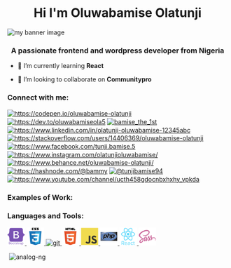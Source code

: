<h1 align="center">Hi I'm Oluwabamise Olatunji</h1>
<img src="https://ibb.co/k0kzbx3" alt="my banner image" width="500" height="600">
<h3 align="center">A passionate frontend and wordpress developer from Nigeria</h3>

- 🌱 I’m currently learning **React**

- 👯 I’m looking to collaborate on **Communitypro**

<h3 align="left">Connect with me:</h3>
<p align="left">
<a href="https://codepen.io/https://codepen.io/oluwabamise-olatunji" target="blank"><img align="center" src="https://raw.githubusercontent.com/rahuldkjain/github-profile-readme-generator/master/src/images/icons/Social/codepen.svg" alt="https://codepen.io/oluwabamise-olatunji" height="30" width="40" /></a>
<a href="https://dev.to/https://dev.to/oluwabamiseola5" target="blank"><img align="center" src="https://raw.githubusercontent.com/rahuldkjain/github-profile-readme-generator/master/src/images/icons/Social/devto.svg" alt="https://dev.to/oluwabamiseola5" height="30" width="40" /></a>
<a href="https://twitter.com/bamise_the_1st" target="blank"><img align="center" src="https://raw.githubusercontent.com/rahuldkjain/github-profile-readme-generator/master/src/images/icons/Social/twitter.svg" alt="bamise_the_1st" height="30" width="40" /></a>
<a href="https://linkedin.com/in/https://www.linkedin.com/in/olatunji-oluwabamise-12345abc" target="blank"><img align="center" src="https://raw.githubusercontent.com/rahuldkjain/github-profile-readme-generator/master/src/images/icons/Social/linked-in-alt.svg" alt="https://www.linkedin.com/in/olatunji-oluwabamise-12345abc" height="30" width="40" /></a>
<a href="https://stackoverflow.com/users/https://stackoverflow.com/users/14406369/oluwabamise-olatunji" target="blank"><img align="center" src="https://raw.githubusercontent.com/rahuldkjain/github-profile-readme-generator/master/src/images/icons/Social/stack-overflow.svg" alt="https://stackoverflow.com/users/14406369/oluwabamise-olatunji" height="30" width="40" /></a>
<a href="https://fb.com/https://www.facebook.com/tunji.bamise.5" target="blank"><img align="center" src="https://raw.githubusercontent.com/rahuldkjain/github-profile-readme-generator/master/src/images/icons/Social/facebook.svg" alt="https://www.facebook.com/tunji.bamise.5" height="30" width="40" /></a>
<a href="https://instagram.com/https://www.instagram.com/olatunjioluwabamise/" target="blank"><img align="center" src="https://raw.githubusercontent.com/rahuldkjain/github-profile-readme-generator/master/src/images/icons/Social/instagram.svg" alt="https://www.instagram.com/olatunjioluwabamise/" height="30" width="40" /></a>
<a href="https://www.behance.net/https://www.behance.net/oluwabamise-olatunji/" target="blank"><img align="center" src="https://raw.githubusercontent.com/rahuldkjain/github-profile-readme-generator/master/src/images/icons/Social/behance.svg" alt="https://www.behance.net/oluwabamise-olatunji/" height="30" width="40" /></a>
<a href="https://hashnode.com/https://hashnode.com/@bammy" target="blank"><img align="center" src="https://raw.githubusercontent.com/rahuldkjain/github-profile-readme-generator/master/src/images/icons/Social/hashnode.svg" alt="https://hashnode.com/@bammy" height="30" width="40" /></a>
<a href="https://medium.com/@tunjibamise94" target="blank"><img align="center" src="https://raw.githubusercontent.com/rahuldkjain/github-profile-readme-generator/master/src/images/icons/Social/medium.svg" alt="@tunjibamise94" height="30" width="40" /></a>
<a href="https://www.youtube.com/c/https://www.youtube.com/channel/ucth458gdocnbxhxhy_vpkda" target="blank"><img align="center" src="https://raw.githubusercontent.com/rahuldkjain/github-profile-readme-generator/master/src/images/icons/Social/youtube.svg" alt="https://www.youtube.com/channel/ucth458gdocnbxhxhy_vpkda" height="30" width="40" /></a>
</p>

<h3 align="left">Examples of Work:</h3>

<h3 align="left">Languages and Tools:</h3>
<p align="left"> <a href="https://getbootstrap.com" target="_blank" rel="noreferrer"> <img src="https://raw.githubusercontent.com/devicons/devicon/master/icons/bootstrap/bootstrap-plain-wordmark.svg" alt="bootstrap" width="40" height="40"/> </a> <a href="https://www.w3schools.com/css/" target="_blank" rel="noreferrer"> <img src="https://raw.githubusercontent.com/devicons/devicon/master/icons/css3/css3-original-wordmark.svg" alt="css3" width="40" height="40"/> </a> <a href="https://git-scm.com/" target="_blank" rel="noreferrer"> <img src="https://www.vectorlogo.zone/logos/git-scm/git-scm-icon.svg" alt="git" width="40" height="40"/> </a> <a href="https://www.w3.org/html/" target="_blank" rel="noreferrer"> <img src="https://raw.githubusercontent.com/devicons/devicon/master/icons/html5/html5-original-wordmark.svg" alt="html5" width="40" height="40"/> </a> <a href="https://developer.mozilla.org/en-US/docs/Web/JavaScript" target="_blank" rel="noreferrer"> <img src="https://raw.githubusercontent.com/devicons/devicon/master/icons/javascript/javascript-original.svg" alt="javascript" width="40" height="40"/> </a> <a href="https://www.php.net" target="_blank" rel="noreferrer"> <img src="https://raw.githubusercontent.com/devicons/devicon/master/icons/php/php-original.svg" alt="php" width="40" height="40"/> </a> <a href="https://reactjs.org/" target="_blank" rel="noreferrer"> <img src="https://raw.githubusercontent.com/devicons/devicon/master/icons/react/react-original-wordmark.svg" alt="react" width="40" height="40"/> </a> <a href="https://sass-lang.com" target="_blank" rel="noreferrer"> <img src="https://raw.githubusercontent.com/devicons/devicon/master/icons/sass/sass-original.svg" alt="sass" width="40" height="40"/> </a> </p>

<p>&nbsp;<img align="center" src="https://github-readme-stats.vercel.app/api?username=analog-ng&show_icons=true&locale=en" alt="analog-ng" /></p>
